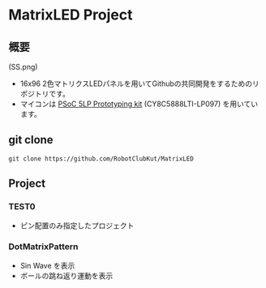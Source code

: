 # MatrixLED Project
## 概要
(SS.png)
* 16x96 2色マトリクスLEDパネルを用いてGithubの共同開発をするためのリポジトリです。
* マイコンは [PSoC 5LP Prototyping kit](http://akizukidenshi.com/catalog/g/gM-09432/) (CY8C5888LTI-LP097) を用いています。

## git clone
    git clone https://github.com/RobotClubKut/MatrixLED

## Project
### TEST0
* ピン配置のみ指定したプロジェクト

### DotMatrixPattern
* Sin Wave を表示
* ボールの跳ね返り運動を表示
